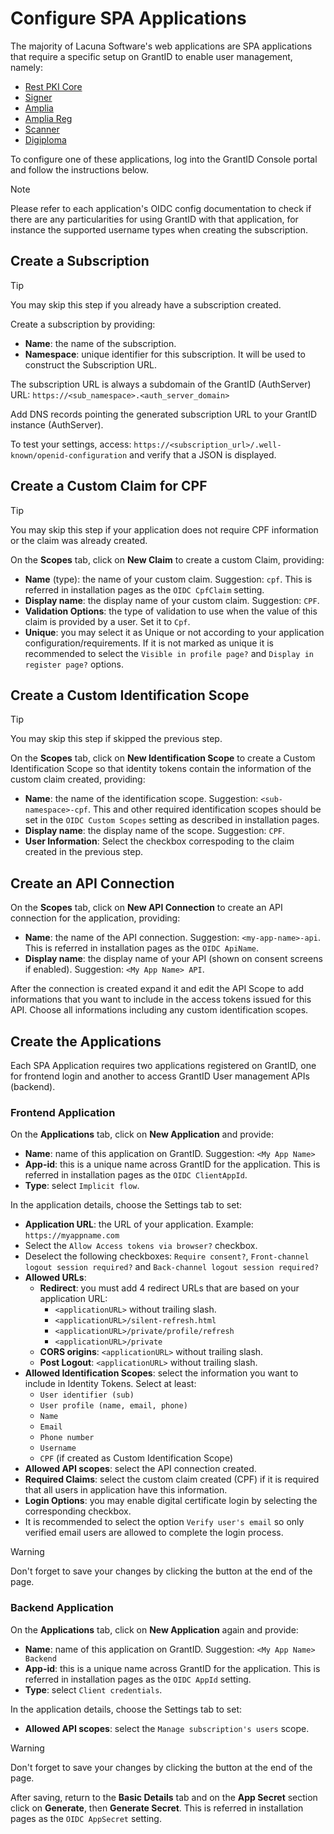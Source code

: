 ﻿# Configure SPA Applications

The majority of Lacuna Software's web applications are SPA applications that require a specific setup on GrantID to enable user management, namely:

* [Rest PKI Core](../../rest-pki/core/index.md)
* [Signer](../../signer/index.md)
* [Amplia](../../amplia/index.md)
* [Amplia Reg](../../amplia-reg/index.md)
* [Scanner](../../scanner/index.md)
* [Digiploma](../../digiploma/index.md)

To configure one of these applications, log into the GrantID Console portal and follow the instructions below.

> [!NOTE]
> Please refer to each application's OIDC config documentation to check if there are any particularities for using GrantID with that application,
> for instance the supported username types when creating the subscription.

## Create a Subscription 

> [!TIP]
> You may skip this step if you already have a subscription created.

Create a subscription by providing: 

* **Name**: the name of the subscription.
* **Namespace**: unique identifier for this subscription. It will be used to construct the Subscription URL.

The subscription URL is always a subdomain of the GrantID (AuthServer) URL: `https://<sub_namespace>.<auth_server_domain>`

Add DNS records pointing the generated subscription URL to your GrantID instance (AuthServer).

To test your settings, access: `https://<subscription_url>/.well-known/openid-configuration` and verify that a JSON is displayed.

## Create a Custom Claim for CPF

> [!TIP]
> You may skip this step if your application does not require CPF information or the claim was already created.

On the **Scopes** tab, click on **New Claim** to create a custom Claim, providing: 

* **Name** (type): the name of your custom claim. Suggestion: `cpf`. This is referred in installation pages as the `OIDC CpfClaim` setting.
* **Display name**: the display name of your custom claim. Suggestion: `CPF`.
* **Validation Options**: the type of validation to use when the value of this claim is provided by a user. Set it to `Cpf`.
* **Unique**: you may select it as Unique or not according to your application configuration/requirements. If it is not marked as unique it is recommended
to select the `Visible in profile page?` and `Display in register page?` options.


## Create a Custom Identification Scope

> [!TIP]
> You may skip this step if skipped the previous step.

On the **Scopes** tab, click on **New Identification Scope** to create a Custom Identification Scope so that identity tokens contain the information of the custom claim created, providing:

* **Name**: the name of the identification scope. Suggestion: `<sub-namespace>-cpf`. This and other required identification scopes should be set in the `OIDC Custom Scopes` setting as described in installation pages.
* **Display name**: the display name of the scope. Suggestion: `CPF`.
* **User Information**: Select the checkbox correspoding to the claim created in the previous step.

## Create an API Connection

On the **Scopes** tab, click on **New API Connection** to create an API connection for the application, providing:

* **Name**: the name of the API connection. Suggestion: `<my-app-name>-api`. This is referred in installation pages as the `OIDC ApiName`.
* **Display name**: the display name of your API (shown on consent screens if enabled). Suggestion: `<My App Name> API`.

After the connection is created expand it and edit the API Scope to add informations that you want to include in the access tokens issued for this API.
Choose all informations including any custom identification scopes.

## Create the Applications

Each SPA Application requires two applications registered on GrantID, one for frontend login and another to access GrantID User management APIs (backend).

### Frontend Application

On the **Applications** tab, click on **New Application** and provide:

* **Name**: name of this application on GrantID. Suggestion: `<My App Name>`
* **App-id**: this is a unique name across GrantID for the application. This is referred in installation pages as the `OIDC ClientAppId`.
* **Type**: select `Implicit flow`.

In the application details, choose the Settings tab to set:

* **Application URL**: the URL of your application. Example: `https://myappname.com`
* Select the `Allow Access tokens via browser?` checkbox.
* Deselect the following checkboxes: `Require consent?`, `Front-channel logout session required?` and `Back-channel logout session required?`
* **Allowed URLs**:
  * **Redirect**: you must add 4 redirect URLs that are based on your application URL:
    * `<applicationURL>` without trailing slash.
    * `<applicationURL>/silent-refresh.html`
    * `<applicationURL>/private/profile/refresh`
    * `<applicationURL>/private`
  * **CORS origins**: `<applicationURL>` without trailing slash.
  * **Post Logout**: `<applicationURL>` without trailing slash.
* **Allowed Identification Scopes**: select the information you want to include in Identity Tokens. Select at least: 
  * `User identifier (sub)`
  * `User profile (name, email, phone)`
  * `Name`
  * `Email` 
  * `Phone number` 
  * `Username`
  * `CPF` (if created as Custom Identification Scope)
* **Allowed API scopes**: select the API connection created.
* **Required Claims**: select the custom claim created (CPF) if it is required that all users in application have this information.
* **Login Options**: you may enable digital certificate login by selecting the corresponding checkbox. 
* It is recommended to select the option `Verify user's email` so only verified email users are allowed to complete the login process.

> [!WARNING]
> Don't forget to save your changes by clicking the button at the end of the page.

### Backend Application

On the **Applications** tab, click on **New Application** again and provide:

* **Name**: name of this application on GrantID. Suggestion: `<My App Name> Backend`
* **App-id**: this is a unique name across GrantID for the application. This is referred in installation pages as the `OIDC AppId` setting.
* **Type**: select `Client credentials`.

In the application details, choose the Settings tab to set:

* **Allowed API scopes**: select the `Manage subscription's users` scope.

> [!WARNING]
> Don't forget to save your changes by clicking the button at the end of the page.

After saving, return to the **Basic Details** tab and on the **App Secret** section click on **Generate**, then **Generate Secret**.
This is referred in installation pages as the `OIDC AppSecret` setting.
